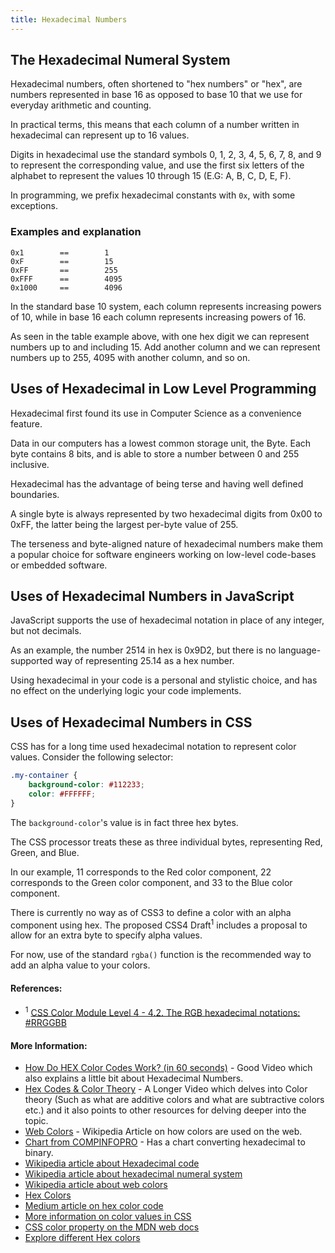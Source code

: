 ```yaml
---
title: Hexadecimal Numbers
---
```


## The Hexadecimal Numeral System

Hexadecimal numbers, often shortened to "hex numbers" or "hex",
 are numbers represented in base 16 as opposed to base 10 that we use for everyday arithmetic and counting.

In practical terms, this means that each column of a number written in hexadecimal can represent up to 16 values.

Digits in hexadecimal use the standard symbols 0, 1, 2, 3, 4, 5, 6, 7, 8, and 9 to represent the corresponding value, 
and use the first six letters of the alphabet to represent the values 10 through 15 (E.G: A, B, C, D, E, F).

In programming, we prefix hexadecimal constants with `0x`, with some exceptions.

### Examples and explanation
```
0x1        ==        1
0xF        ==        15
0xFF       ==        255
0xFFF      ==        4095
0x1000     ==        4096
```

In the standard base 10 system, each column represents increasing powers of 10, 
while in base 16 each column represents increasing powers of 16.

As seen in the table example above, with one hex digit we can represent numbers up to and including 15. Add another column and we can represent numbers up to 255, 4095 with another column, and so on.

## Uses of Hexadecimal in Low Level Programming
Hexadecimal first found its use in Computer Science as a convenience feature. 

Data in our computers has a lowest common storage unit, the Byte.
Each byte contains 8 bits, and is able to store a number between 0 and 255 inclusive.

Hexadecimal has the advantage of being terse and having well defined boundaries. 

A single byte is always represented by two hexadecimal digits 
from 0x00 to 0xFF, the latter being the largest per-byte value of 255.

The terseness and byte-aligned nature of hexadecimal numbers make them a popular choice for software engineers working on low-level code-bases or embedded software.

## Uses of Hexadecimal Numbers in JavaScript
JavaScript supports the use of hexadecimal notation in place of any integer, but not decimals. 

As an example, the number 2514 in hex is 0x9D2, but there is no language-supported way of representing 25.14 as a hex number. 

Using hexadecimal in your code is a personal and stylistic choice, and has no effect on the underlying logic your code implements.

## Uses of Hexadecimal Numbers in CSS
CSS has for a long time used hexadecimal notation to represent color values. Consider the following selector:
```css
.my-container {
    background-color: #112233;
    color: #FFFFFF;
}
```

The `background-color`'s value is in fact three hex bytes. 

The CSS processor treats these as three individual bytes, representing Red, Green, and Blue.  

In our example, 11 corresponds to the Red color component, 22 corresponds to the Green color component, and 33 to the Blue color component.

There is currently no way as of CSS3 to define a color with an alpha component using hex. 
The proposed CSS4 Draft<sup>1</sup> includes a proposal to allow for an extra byte to specify alpha values.

For now, use of the standard `rgba()` function is the recommended way to add an alpha value to your colors.

#### References:
 + <sup>1</sup> [CSS Color Module Level 4 - 4.2. The RGB hexadecimal notations: #RRGGBB](https://www.w3.org/TR/css-color-4/#hex-notation) 
 
#### More Information:
<!-- Please add any articles you think might be helpful to read before writing the article -->
* [How Do HEX Color Codes Work? (in 60 seconds)](https://www.youtube.com/watch?v=c56x1aj2CPA) - Good Video which also explains a little bit about Hexadecimal Numbers.
* [Hex Codes & Color Theory](https://www.youtube.com/watch?v=xlRiLSDdqcY) - A Longer Video which delves into Color theory (Such as what are additive colors and what are subtractive colors etc.) and it also points to other resources for delving deeper into the topic. 
* [Web Colors](https://en.wikipedia.org/wiki/Web_colors) - Wikipedia Article on how colors are used on the web.
* [Chart from COMPINFOPRO](http://compinfopro.com/hex-binary-conversion/) - Has a chart converting hexadecimal to binary.
* [Wikipedia article about Hexadecimal code](https://en.wikipedia.org/wiki/Hexadecimal)
* [Wikipedia article about hexadecimal numeral system](https://wikipedia.org/wiki/Hexadecimal_numeral_system)  
* [Wikipedia article about web colors](https://en.wikipedia.org/wiki/Web_colors)
* [Hex Colors](http://www.color-hex.com/)
* [Medium article on hex color code](https://medium.com/webkul-dev/hex-color-codes-27cd0a37c3ce)
* [More information on color values in CSS](https://developer.mozilla.org/en-US/docs/Web/CSS/color_value)
* [CSS color property on the MDN web docs](https://developer.mozilla.org/en-US/docs/Web/CSS/color)
* [Explore different Hex colors](http://www.colorhexa.com/)
